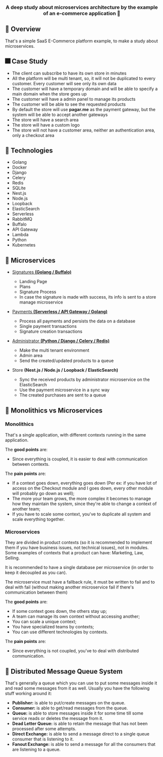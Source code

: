 <!-- <p align="center">
	<img src="./assets/icon_example.png" height="150" width="150" alt="icon example" />
</p>	 -->

<h3 align="center">
 A deep study about microservices architecture by the example of an e-commerce application 💍
</h3>

## 📌 Overview

That's a simple SaaS E-Commerce platform example, to make a study about microservices.

## 🎆 Case Study

- The client can subscribe to have its own store in minutes
- All the platform will be multi tenant, so, it will not be duplicated to every customer. Every customer will see only its own data
- The customer will have a temporary domain and will be able to specify a main domain when the store goes up
- The customer will have a admin panel to manage its products
- The customer will be able to see the requested products
- By default the store will use **pagar.me** as the payment gateway, but the system will be able to accept another gateways
- The store will have a search area
- The store will have a custom logo
- The store will not have a customer area, neither an authentication area, only a checkout area

## 🔧 Technologies

- Golang
- Docker
- Django
- Celery
- Redis
- SQLite
- Nest.js
- Node.js
- Loopback
- ElasticSearch
- Serverless
- RabbitMQ
- Buffalo
- API Gateway
- Lambda
- Python
- Kubernetes

## 🧿 Microservices
- [Signatures **(Golang / Buffalo)**](https://github.com/codeedu/maratonafc3p-microsservico-assinaturas)
  - Landing Page
  - Plans
  - Signature Process
  - In case the signature is made with success, its info is sent to a store manage microservice

- [Payments **(Serverless / API Gateway / Golang)**](https://github.com/codeedu/maratonafc3-microsservico-pagamentos)
  - Process all payments and persists the data on a database
  - Single payment transactions
  - Signature creation transactions

- [Administrator **(Python / Django / Celery / Redis)**](https://github.com/codeedu/maratonafc3-repo-main)
  - Make the multi tenant environment
  - Admin area
  - Send the created/updated products to a queue

- Store **(Nest.js / Node.js / Loopback / ElasticSearch)**
  - Sync the received products by administrator microservice on the ElasticSearch
  - Use the payment microservice in a sync way
  - The created purchases are sent to a queue

## 🗿 Monolithics vs Microservices
### Monolithics
That's a single application, with different contexts running in the same application.

The **good points** are:
- Since everything is coupled, it is easier to deal with communication between contexts.

The **pain points** are:
- If a context goes down, everything goes down (Per ex: if you have lot of access on the Checkout module and I goes down, every other module will probably go down as well);
- The more your team grows, the more complex it becomes to manage how they maintain the system, since they're able to change a context of another team;
- If you have to scale some context, you've to duplicate all system and scale everything together.

### Microservices
They are divided in product contexts (so it is recommended to implement them if you have business issues, not technical issues), not in modules. Some examples of contexts that a product can have: Marketing, Law, Selling.

It is recommended to have a single database per microservice (in order to keep it decoupled as you can).

The microservice must have a fallback rule, it must be written to fail and to deal with fail (without making another microservice fail if there's communication between them)

The **good points** are:
- If some context goes down, the others stay up;
- A team can manage its own context without accessing another;
- You can scale a unique context;
- You have specialized teams by contexts;
- You can use different technologies by contexts.

The **pain points** are:
- Since everything is not coupled, you've to deal with distributed communication.

## 📨 Distributed Message Queue System

That's generally a queue which you can use to put some messages inside it and read some messages from it as well. Usually you have the following stuff working around it:

- **Publisher:** is able to put/create messages on the queue.
- **Consumer:** is able to get/read messages from the queue.
- **Queue:** is able to store messages inside it for some time till some service reads or deletes the message from it.
- **Dead Letter Queue:** is able to retain the message that has not been processed after some attempts.
- **Direct Exchange:** is able to send a message direct to a single queue consumer that is listening to it.
- **Fanout Exchange:** is able to send a message for all the consumers that are listening to a queue.